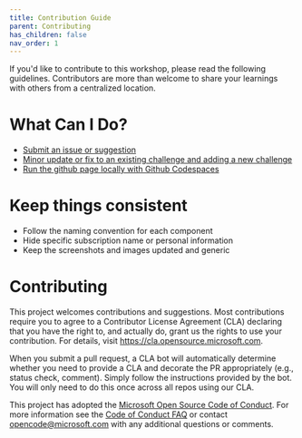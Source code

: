 ```yaml
---
title: Contribution Guide
parent: Contributing
has_children: false
nav_order: 1
---
```


If you'd like to contribute to this workshop, please read the following guidelines. Contributors are more than welcome to share your learnings with others from a centralized location.

# What Can I Do?

- [Submit an issue or suggestion](contributing-11-2-submit-issue-suggestion.md)
- [Minor update or fix to an existing challenge and adding a new challenge](contributing-11-3-minor-update-fix.md)
- [Run the github page locally with Github Codespaces](contributing-11-4-github-codespaces.md)

# Keep things consistent

- Follow the naming convention for each component
- Hide specific subscription name or personal information
- Keep the screenshots and images updated and generic

# Contributing

This project welcomes contributions and suggestions.  Most contributions require you to agree to a
Contributor License Agreement (CLA) declaring that you have the right to, and actually do, grant us
the rights to use your contribution. For details, visit https://cla.opensource.microsoft.com.

When you submit a pull request, a CLA bot will automatically determine whether you need to provide
a CLA and decorate the PR appropriately (e.g., status check, comment). Simply follow the instructions
provided by the bot. You will only need to do this once across all repos using our CLA.

This project has adopted the [Microsoft Open Source Code of Conduct](https://opensource.microsoft.com/codeofconduct/).
For more information see the [Code of Conduct FAQ](https://opensource.microsoft.com/codeofconduct/faq/) or
contact [opencode@microsoft.com](mailto:opencode@microsoft.com) with any additional questions or comments.

